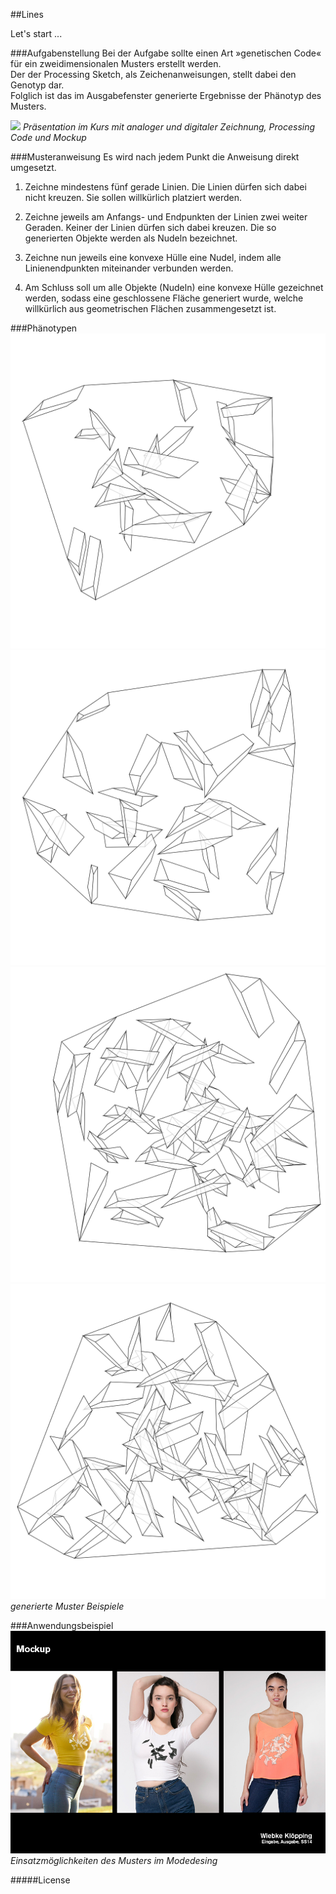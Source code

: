 ##Lines  

Let's start ...

###Aufgabenstellung
Bei der Aufgabe sollte einen Art »genetischen Code« für ein zweidimensionalen Musters erstellt werden.  
Der der Processing Sketch, als Zeichenanweisungen, stellt dabei den Genotyp dar.  
Folglich ist das im Ausgabefenster generierte Ergebnisse der Phänotyp des Musters.

![](images/untitelt02.jpg)
*Präsentation im Kurs mit analoger und digitaler Zeichnung, Processing Code und Mockup*

###Musteranweisung
Es wird nach jedem Punkt die Anweisung direkt umgesetzt. 

1. Zeichne mindestens fünf gerade Linien. Die Linien dürfen sich dabei nicht kreuzen. Sie sollen willkürlich platziert werden.

2. Zeichne jeweils am Anfangs- und Endpunkten der Linien zwei weiter Geraden. Keiner der Linien dürfen sich dabei kreuzen. Die so generierten Objekte werden als Nudeln bezeichnet.

3. Zeichne nun jeweils eine konvexe Hülle eine Nudel, indem alle Linienendpunkten miteinander verbunden werden.

4. Am Schluss soll um alle Objekte (Nudeln) eine konvexe Hülle gezeichnet werden, sodass eine geschlossene Fläche generiert wurde, welche willkürlich aus geometrischen Flächen zusammengesetzt ist.

###Phänotypen
![](images/linesA-032.png)  
![](images/linesA-034.png)  
![](images/linesA-051.png)  
![](images/linesA-055.png)
*generierte Muster Beispiele*
  
###Anwendungsbeispiel
![](images/mockup.png)
*Einsatzmöglichkeiten des Musters im Modedesing*

#####License


